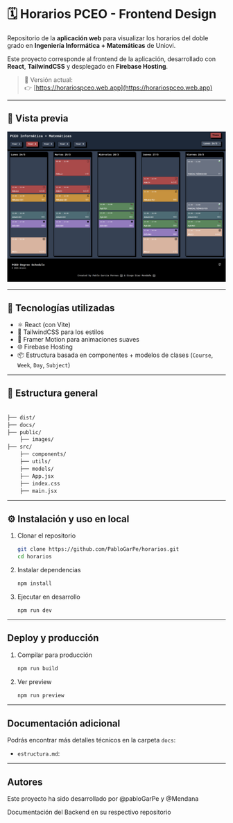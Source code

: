 # 🗓️ Horarios PCEO - Frontend Design

Repositorio de la **aplicación web** para visualizar los horarios del doble grado en **Ingeniería Informática + Matemáticas** de Uniovi.

Este proyecto corresponde al frontend de la aplicación, desarrollado con **React**, **TailwindCSS** y desplegado en **Firebase Hosting**.

> 📍 Versión actual:  
> 👉 [https://horariospceo.web.app](https://horariospceo.web.app)

---

## 📸 Vista previa

![Vista previa de la aplicación](./docs/img/demo-img.png)

---

## 🚀 Tecnologías utilizadas

- ⚛️ React (con Vite)
- 🎨 TailwindCSS para los estilos
- 🎥 Framer Motion para animaciones suaves
- 🌐 Firebase Hosting
- 📦 Estructura basada en componentes + modelos de clases (`Course`, `Week`, `Day`, `Subject`)

---

## 📁 Estructura general

```bash

├── dist/
├── docs/
├── public/
    ├── images/
├── src/
    ├── components/
    ├── utils/
    ├── models/
    ├── App.jsx
    ├── index.css
    ├── main.jsx
```

---
## ⚙️ Instalación y uso en local
1. Clonar el repositorio
   ```bash
   git clone https://github.com/PabloGarPe/horarios.git
   cd horarios
   ```
2. Instalar dependencias
    ```bash
    npm install
    ```
3. Ejecutar en desarrollo
    ```
    npm run dev
    ```

---
## Deploy y producción
1. Compilar para producción
    ```bash
    npm run build
    ```
2. Ver preview
    ```bash
    npm run preview
    ```

---
## Documentación adicional
Podrás encontrar más detalles técnicos en la carpeta `docs`:
- `estructura.md`:

---
## Autores
Este proyecto ha sido desarrollado por @pabloGarPe y @Mendana


Documentación del Backend en su respectivo repositorio